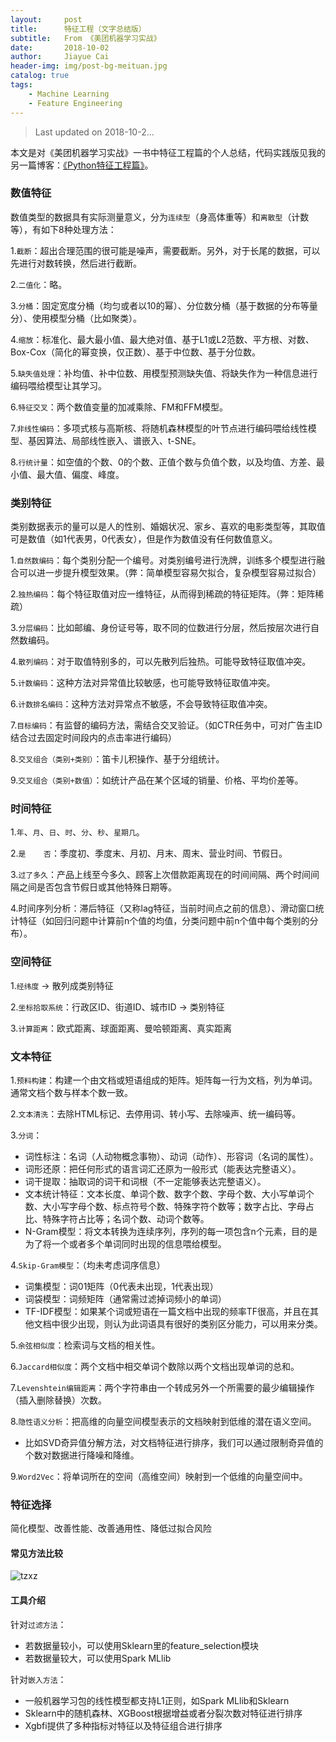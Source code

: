 ```yaml
---
layout:     post
title:      特征工程（文字总结版）
subtitle:   From 《美团机器学习实战》
date:       2018-10-02
author:     Jiayue Cai
header-img: img/post-bg-meituan.jpg
catalog: true
tags:
    - Machine Learning
    - Feature Engineering
---
```



>Last updated on 2018-10-2... 

本文是对《美团机器学习实战》一书中特征工程篇的个人总结，代码实践版见我的另一篇博客：[《Python特征工程篇》](https://coladrill.github.io/2018/03/08/Python%E7%89%B9%E5%BE%81%E5%B7%A5%E7%A8%8B%E7%AF%87/)。

### 数值特征

数值类型的数据具有实际测量意义，分为`连续型`（身高体重等）和`离散型`（计数等），有如下8种处理方法：

1.`截断`：超出合理范围的很可能是噪声，需要截断。另外，对于长尾的数据，可以先进行对数转换，然后进行截断。

2.`二值化`：略。

3.`分桶`：固定宽度分桶（均匀或者以10的幂）、分位数分桶（基于数据的分布等量分）、使用模型分桶（比如聚类）。

4.`缩放`：标准化、最大最小值、最大绝对值、基于L1或L2范数、平方根、对数、Box-Cox（简化的幂变换，仅正数）、基于中位数、基于分位数。

5.`缺失值处理`：补均值、补中位数、用模型预测缺失值、将缺失作为一种信息进行编码喂给模型让其学习。

6.`特征交叉`：两个数值变量的加减乘除、FM和FFM模型。

7.`非线性编码`：多项式核与高斯核、将随机森林模型的叶节点进行编码喂给线性模型、基因算法、局部线性嵌入、谱嵌入、t-SNE。

8.`行统计量`：如空值的个数、0的个数、正值个数与负值个数，以及均值、方差、最小值、最大值、偏度、峰度。

### 类别特征

类别数据表示的量可以是人的性别、婚姻状况、家乡、喜欢的电影类型等，其取值可是数值（如1代表男，0代表女），但是作为数值没有任何数值意义。

1.`自然数编码`：每个类别分配一个编号。对类别编号进行洗牌，训练多个模型进行融合可以进一步提升模型效果。（弊：简单模型容易欠拟合，复杂模型容易过拟合）

2.`独热编码`：每个特征取值对应一维特征，从而得到稀疏的特征矩阵。（弊：矩阵稀疏）

3.`分层编码`：比如邮编、身份证号等，取不同的位数进行分层，然后按层次进行自然数编码。

4.`散列编码`：对于取值特别多的，可以先散列后独热。可能导致特征取值冲突。

5.`计数编码`：这种方法对异常值比较敏感，也可能导致特征取值冲突。

6.`计数排名编码`：这种方法对异常点不敏感，不会导致特征取值冲突。

7.`目标编码`：有监督的编码方法，需结合交叉验证。（如CTR任务中，可对广告主ID结合过去固定时间段内的点击率进行编码）

8.`交叉组合（类别+类别）`：笛卡儿积操作、基于分组统计。

9.`交叉组合（类别+数值）`：如统计产品在某个区域的销量、价格、平均价差等。

### 时间特征

1.`年`、`月`、`日`、`时`、`分`、`秒`、`星期几`。

2.`是	否`：季度初、季度末、月初、月末、周末、营业时间、节假日。

3.`过了多久`：产品上线至今多久、顾客上次借款距离现在的时间间隔、两个时间间隔之间是否包含节假日或其他特殊日期等。

4.时间序列分析：滞后特征（又称lag特征，当前时间点之前的信息）、滑动窗口统计特征（如回归问题中计算前n个值的均值，分类问题中前n个值中每个类别的分布）。

### 空间特征

1.`经纬度` -> 散列成类别特征

2.`坐标拾取系统`：行政区ID、街道ID、城市ID -> 类别特征

3.`计算距离`：欧式距离、球面距离、曼哈顿距离、真实距离

### 文本特征

1.`预料构建`：构建一个由文档或短语组成的矩阵。矩阵每一行为文档，列为单词。通常文档个数与样本个数一致。

2.`文本清洗`：去除HTML标记、去停用词、转小写、去除噪声、统一编码等。

3.`分词`：
- 词性标注：名词（人动物概念事物）、动词（动作）、形容词（名词的属性）。
- 词形还原：把任何形式的语言词汇还原为一般形式（能表达完整语义）。
- 词干提取：抽取词的词干和词根（不一定能够表达完整语义）。
- 文本统计特征：文本长度、单词个数、数字个数、字母个数、大小写单词个数、大小写字母个数、标点符号个数、特殊字符个数等；数字占比、字母占比、特殊字符占比等；名词个数、动词个数等。
- N-Gram模型：将文本转换为连续序列，序列的每一项包含n个元素，目的是为了将一个或者多个单词同时出现的信息喂给模型。

4.`Skip-Gram模型`：（均未考虑词序信息）
- 词集模型：词01矩阵（0代表未出现，1代表出现）
- 词袋模型：词频矩阵（通常需过滤掉词频小的单词）
- TF-IDF模型：如果某个词或短语在一篇文档中出现的频率TF很高，并且在其他文档中很少出现，则认为此词语具有很好的类别区分能力，可以用来分类。

5.`余弦相似度`：检索词与文档的相关性。

6.`Jaccard相似度`：两个文档中相交单词个数除以两个文档出现单词的总和。

7.`Levenshtein编辑距离`：两个字符串由一个转成另外一个所需要的最少编辑操作（插入删除替换）次数。

8.`隐性语义分析`：把高维的向量空间模型表示的文档映射到低维的潜在语义空间。
- 比如SVD奇异值分解方法，对文档特征进行排序，我们可以通过限制奇异值的个数对数据进行降噪和降维。

9.`Word2Vec`：将单词所在的空间（高维空间）映射到一个低维的向量空间中。

### 特征选择

简化模型、改善性能、改善通用性、降低过拟合风险

#### 常见方法比较
![tzxz](https://upload-images.jianshu.io/upload_images/13187322-01f843bd7aa0ec00.jpg?imageMogr2/auto-orient/strip%7CimageView2/2/w/702/format/webp)

#### 工具介绍

针对`过滤方法`：
- 若数据量较小，可以使用Sklearn里的feature_selection模块
- 若数据量较大，可以使用Spark MLlib

针对`嵌入方法`：
- 一般机器学习包的线性模型都支持L1正则，如Spark MLlib和Sklearn
- Sklearn中的随机森林、XGBoost根据增益或者分裂次数对特征进行排序
- Xgbfi提供了多种指标对特征以及特征组合进行排序








